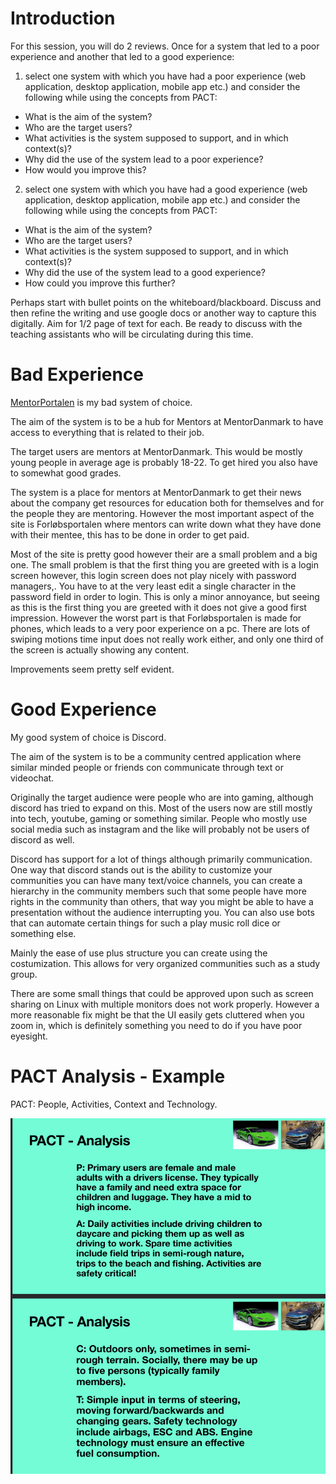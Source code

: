 # Introduction
For this session, you will do 2 reviews. Once for a system that led to a poor experience and another that led to a good experience:

1. select one system with which you have had a poor experience (web application, desktop application, mobile app etc.) and consider the following while using the concepts from PACT:

- What is the aim of the system?
- Who are the target users?
- What activities is the system supposed to support, and in which context(s)?
- Why did the use of the system lead to a poor experience?
- How would you improve this?

2. select one system with which you have had a good experience (web application, desktop application, mobile app etc.) and consider the following while using the concepts from PACT:

- What is the aim of the system?
- Who are the target users?
- What activities is the system supposed to support, and in which context(s)?
- Why did the use of the system lead to a good experience?
- How could you improve this further?

Perhaps start with bullet points on the whiteboard/blackboard. Discuss and then refine the writing and use google docs or another way to capture this digitally. Aim for 1/2 page of text for each. Be ready to discuss with the teaching assistants who will be circulating during this time.

# Bad Experience
[MentorPortalen](https://mentorportal.mentordanmark.dk/) is my bad system of choice.

The aim of the system is to be a hub for Mentors at MentorDanmark to have access to everything that is related to their job.

The target users are mentors at MentorDanmark. This would be mostly young people in average age is probably 18-22. To get hired you also have to somewhat good grades.

The system is a place for mentors at MentorDanmark to get their news about the company get resources for education both for themselves and for the people they are mentoring. However the most important aspect of the site is Forløbsportalen where mentors can write down what they have done with their mentee, this has to be done in order to get paid.

Most of the site is pretty good however their are a small problem and a big one. The small problem is that the first thing you are greeted with is a login screen however, this login screen does not play nicely with password managers,. You have to at the very least edit a single character in the password field in order to login. This is only a minor annoyance, but seeing as this is the first thing you are greeted with it does not give a good first impression. However the worst part is that Forløbsportalen is made for phones, which leads to a very poor experience on a pc. There are lots of swiping motions time input does not really work either, and only one third of the screen is actually showing any content.

Improvements seem pretty self evident.

# Good Experience
My good system of choice is Discord.

The aim of the system is to be a community centred application where similar minded people or friends con communicate through text or videochat.

Originally the target audience were people who are into gaming, although discord has tried to expand on this. Most of the users now are still mostly into tech, youtube, gaming or something similar. People who mostly use social media such as instagram and the like will probably not be users of discord as well.

Discord has support for a lot of things although primarily communication. One way that discord stands out is the ability to customize your communities you can have many text/voice channels, you can create a hierarchy in the community members such that some people have more rights in the community than others, that way you might be able to have a presentation without the audience interrupting you. You can also use bots that can automate certain things for such a play music roll dice or something else.

Mainly the ease of use plus structure you can create using the costumization. This allows for very organized communities such as a study group.

There are some small things that could be approved upon such as screen sharing on Linux with multiple monitors does not work properly. However a more reasonable fix might be that the UI easily gets cluttered when you zoom in, which is definitely something you need to do if you have poor eyesight.

# PACT Analysis - Example
PACT: People, Activities, Context and Technology.

![](pact.png)
